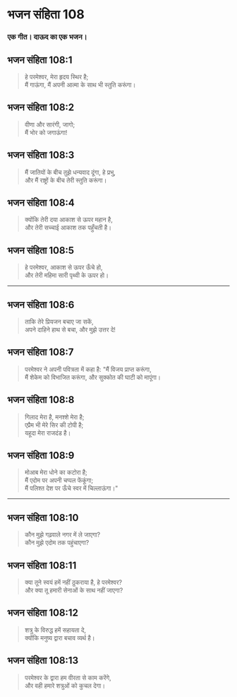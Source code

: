 # भजन संहिता 108

### एक गीत। दाऊद का एक भजन।

## भजन संहिता 108:1

> हे परमेश्वर, मेरा हृदय स्थिर है;  
> मैं गाऊंगा, मैं अपनी आत्मा के साथ भी स्तुति करूंगा।

## भजन संहिता 108:2

> वीणा और सारंगी, जागो;  
> मैं भोर को जगाऊंगा!

## भजन संहिता 108:3

> मैं जातियों के बीच तुझे धन्यवाद दूंगा, हे प्रभु,  
> और मैं राष्ट्रों के बीच तेरी स्तुति करूंगा।

## भजन संहिता 108:4

> क्योंकि तेरी दया आकाश से ऊपर महान है,  
> और तेरी सच्चाई आकाश तक पहुँचती है।

## भजन संहिता 108:5

> हे परमेश्वर, आकाश से ऊपर ऊँचे हो,  
> और तेरी महिमा सारी पृथ्वी के ऊपर हो।

---

## भजन संहिता 108:6

> ताकि तेरे प्रियजन बचाए जा सकें,  
> अपने दाहिने हाथ से बचा, और मुझे उत्तर दे!

## भजन संहिता 108:7

> परमेश्वर ने अपनी पवित्रता में कहा है: "मैं विजय प्राप्त करूंगा,  
> मैं शेकेम को विभाजित करूंगा, और सुक्कोत की घाटी को मापूंगा।

## भजन संहिता 108:8

> गिलाद मेरा है, मनश्शे मेरा है;  
> एप्रैम भी मेरे सिर की टोपी है;  
> यहूदा मेरा राजदंड है।

## भजन संहिता 108:9

> मोआब मेरा धोने का कटोरा है;  
> मैं एदोम पर अपनी चप्पल फेंकूंगा;  
> मैं पलिश्त देश पर ऊँचे स्वर में चिल्लाऊंगा।"

---

## भजन संहिता 108:10

> कौन मुझे गढ़वाले नगर में ले जाएगा?  
> कौन मुझे एदोम तक पहुंचाएगा?

## भजन संहिता 108:11

> क्या तूने स्वयं हमें नहीं ठुकराया है, हे परमेश्वर?  
> और क्या तू हमारी सेनाओं के साथ नहीं जाएगा?

## भजन संहिता 108:12

> शत्रु के विरुद्ध हमें सहायता दे,  
> क्योंकि मनुष्य द्वारा बचाव व्यर्थ है।

## भजन संहिता 108:13

> परमेश्वर के द्वारा हम वीरता से काम करेंगे,  
> और वही हमारे शत्रुओं को कुचल देगा।
